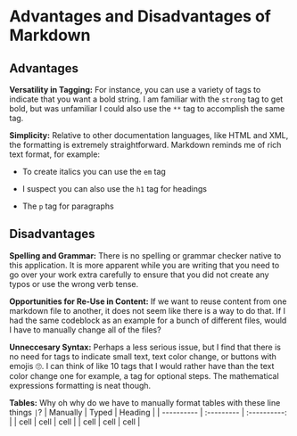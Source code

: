 # Advantages and Disadvantages of Markdown
## Advantages
<strong>Versatility in Tagging:</strong>
For instance, you can use a variety of tags to indicate that you want a bold string. I am familiar with the `strong` tag to get bold, but was unfamiliar I could also use the `**` tag to accomplish the same tag.  

<strong>Simplicity:</strong>
Relative to other documentation languages, like HTML and XML, the formatting is extremely straightforward. Markdown reminds me of rich text format, for example:
- To create italics you can use the `em` tag
* I suspect you can also use the `h1` tag for headings
+ The `p` tag for paragraphs

  
## Disadvantages
<strong>Spelling and Grammar:</strong>
There is no spelling or grammar checker native to this application. It is more apparent while you are writing that you need to go over your work extra carefully to ensure that you did not create any typos or use the wrong verb tense.

<strong>Opportunities for Re-Use in Content:</strong>
If we want to reuse content from one markdown file to another, it does not seem like there is a way to do that. If I had the same codeblock as an example for a bunch of different files, would I have to manually change all of the files?

<strong>Unneccesary Syntax:</strong>
Perhaps a less serious issue, but I find that there is no need for tags to indicate small text, text color change, or buttons with emojis :roll_eyes:. I can think of like 10 tags that I would rather have than the text color change one for example, a tag for optional steps. The mathematical expressions formatting is neat though.

<strong>Tables:</strong> Why oh why do we have to manually format tables with these line things `|`?
| Manually   | Typed      | Heading      |
| ---------- | :--------- | :----------: |
| cell       | cell       | cell         |
| cell       | cell       | cell         |
    
